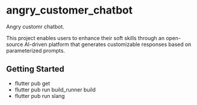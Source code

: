 # angry_customer_chatbot

Angry customr chatbot.

This project enables users to enhance their soft skills through an open-source AI-driven platform that generates customizable responses based on parameterized prompts. 

## Getting Started

- flutter pub get
- flutter pub run build_runner build
- flutter pub run slang
